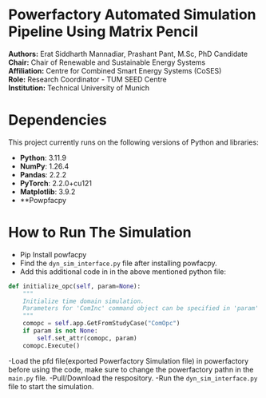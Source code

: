 # Powerfactory Automated Simulation Pipeline Using Matrix Pencil

**Authors:** Erat Siddharth Mannadiar, Prashant Pant, M.Sc, PhD Candidate  
**Chair:** Chair of Renewable and Sustainable Energy Systems  
**Affiliation:** Centre for Combined Smart Energy Systems (CoSES)  
**Role:** Research Coordinator - TUM SEED Centre  
**Institution:** Technical University of Munich


# Dependencies

This project currently runs on the following versions of Python and libraries:

- **Python**: 3.11.9
- **NumPy**: 1.26.4
- **Pandas**: 2.2.2
- **PyTorch**: 2.2.0+cu121
- **Matplotlib**: 3.9.2
- **Powpfacpy

# How to Run The Simulation

- Pip Install powfacpy
- Find the `dyn_sim_interface.py` file after installing powfacpy.
- Add this additional code in in the above mentioned python file:

```python
def initialize_opc(self, param=None):
    """
    Initialize time domain simulation.
    Parameters for 'ComInc' command object can be specified in 'param' dictionary.
    """
    comopc = self.app.GetFromStudyCase("ComOpc")
    if param is not None:
        self.set_attr(comopc, param)
    comopc.Execute()

```
-Load the pfd file(exported Powerfactory Simulation file) in powerfactory before using the code, make sure to change the powerfactory pathn in the `main.py` file.
-Pull/Download the respository.
-Run the `dyn_sim_interface.py` file to start the simulation.
    
